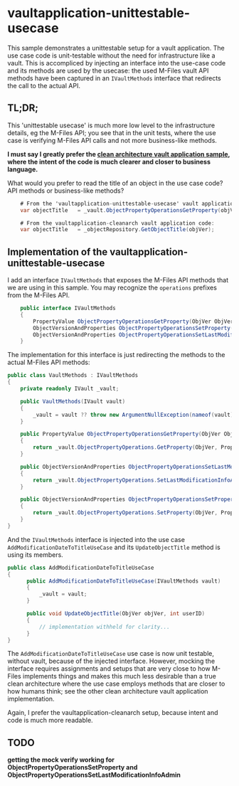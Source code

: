 # vaultapplication-unittestable-usecase

This sample demonstrates a unittestable setup for a vault application. The use case code is unit-testable without the need for infrastructure like a vault. This is accompliced by injecting an interface into the use-case code and its methods are used by the usecase: the used M-Files vault API methods have been captured in an `IVaultMethods` interface that redirects the call to the actual API.

## TL;DR;

This 'unittestable usecase' is much more low level to the infrastructure details, eg the M-Files API; you see that in the unit tests, where the use case is verifying M-Files API calls and not more business-like methods.

**I must say I greatly prefer the [clean architecture vault application sample](../vaultapplication-cleanarch), where the **intent** of the code is much clearer and closer to business language.**

What would you prefer to read the title of an object in the use case code? API methods or business-like methods?

```csharp
    # From the 'vaultapplication-unittestable-usecase' vault application code:
    var objectTitle   = _vault.ObjectPropertyOperationsGetProperty(objVer, (int)MFBuiltInPropertyDef.MFBuiltInPropertyDefNameOrTitle).TypedValue.DisplayValue;

    # From the vaultapplication-cleanarch vault application code:
    var objectTitle   = _objectRepository.GetObjectTitle(objVer); 
```

## Implementation of the vaultapplication-unittestable-usecase

I add an interface `IVaultMethods` that exposes the M-Files API methods that we are using in this sample. You may recognize the `operations` prefixes from the M-Files API.

```csharp
    public interface IVaultMethods
    {
        PropertyValue ObjectPropertyOperationsGetProperty(ObjVer ObjVer, int Property);
        ObjectVersionAndProperties ObjectPropertyOperationsSetProperty(ObjVer ObjVer, PropertyValue PropertyValue);
        ObjectVersionAndProperties ObjectPropertyOperationsSetLastModificationInfoAdmin(ObjVer ObjVer, bool UpdateLastModifiedBy, TypedValue LastModifiedBy, bool UpdateLastModified, TypedValue LastModifiedUtc);
    }
```

The implementation for this interface is just redirecting the methods to the actual M-Files API methods:

```csharp
public class VaultMethods : IVaultMethods
{
    private readonly IVault _vault;

    public VaultMethods(IVault vault)
    {
        _vault = vault ?? throw new ArgumentNullException(nameof(vault));
    }

    public PropertyValue ObjectPropertyOperationsGetProperty(ObjVer ObjVer, int Property)
    {
        return _vault.ObjectPropertyOperations.GetProperty(ObjVer, Property);
    }

    public ObjectVersionAndProperties ObjectPropertyOperationsSetLastModificationInfoAdmin(ObjVer ObjVer, bool UpdateLastModifiedBy, TypedValue LastModifiedBy, bool UpdateLastModified, TypedValue LastModifiedUtc)
    {
        return _vault.ObjectPropertyOperations.SetLastModificationInfoAdmin(ObjVer, UpdateLastModifiedBy, LastModifiedBy, UpdateLastModified, LastModifiedUtc);
    }

    public ObjectVersionAndProperties ObjectPropertyOperationsSetProperty(ObjVer ObjVer, PropertyValue PropertyValue)
    {
        return _vault.ObjectPropertyOperations.SetProperty(ObjVer, PropertyValue);
    }
}
```

And the `IVaultMethods` interface is injected into the use case `AddModificationDateToTitleUseCase` and its `UpdateObjectTitle` method is using its members.

```csharp
public class AddModificationDateToTitleUseCase
{
      public AddModificationDateToTitleUseCase(IVaultMethods vault)
      {
          _vault = vault;
      }

      public void UpdateObjectTitle(ObjVer objVer, int userID)
      {
          // implementation withheld for clarity...
      }
}
```



The `AddModificationDateToTitleUseCase` use case is now unit testable, without vault, because of the injected interface. However, mocking the interface requires assignments and setups that are very close to how M-Files implements things and makes this much less desirable than a true clean architecture where the use case employs methods that are closer to how humans think; see the other clean architecture vault application implementation.

Again, I prefer the vaultapplication-cleanarch setup, because intent and code is much more readable.

## TODO

**getting the mock verify working for ObjectPropertyOperationsSetProperty and ObjectPropertyOperationsSetLastModificationInfoAdmin**